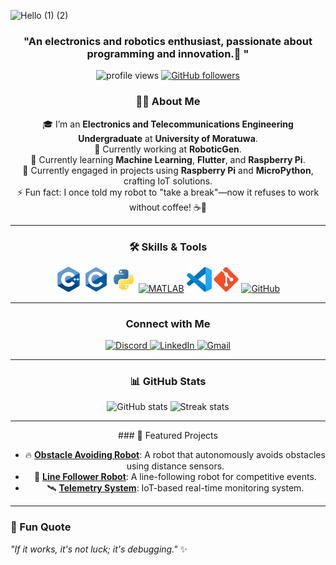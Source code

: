 
![Hello (1) (2)](https://github.com/user-attachments/assets/8add9ebb-be0d-402a-bba0-a6d00b7b340f)

<!-- fallback content if the SVG doesn't load -->
</object>
<h3 align="center">"An electronics and robotics enthusiast, passionate about programming and innovation.🚀 "</h3>

<p align="center">
  <img src="https://komarev.com/ghpvc/?username=sahas-eashan&label=Profile%20views&color=0e75b6&style=flat" alt="profile views" />
  <a href="https://github.com/sahas-eashan?tab=followers">
    <img src="https://img.shields.io/github/followers/sahas-eashan?label=Followers&style=social" alt="GitHub followers" />
  </a>
</p>
<p align="center">
  
<div align="center">

### 👨‍💻 About Me

🎓 I’m an **Electronics and Telecommunications Engineering Undergraduate** at **University of Moratuwa**.  
🤖 Currently working at **RoboticGen**.  
🌱 Currently learning **Machine Learning**, **Flutter**, and **Raspberry Pi**.  
🔭 Currently engaged in projects using **Raspberry Pi** and **MicroPython**, crafting IoT solutions.  
⚡ Fun fact: I once told my robot to "take a break"—now it refuses to work without coffee! ☕🤖

---

### 🛠️ Skills & Tools

<p>
  <a href="https://cplusplus.com/" target="_blank"><img src="https://raw.githubusercontent.com/devicons/devicon/master/icons/cplusplus/cplusplus-original.svg" alt="C++" width="40" height="40"/></a>
  <a href="https://en.wikipedia.org/wiki/C_(programming_language)" target="_blank"><img src="https://raw.githubusercontent.com/devicons/devicon/master/icons/c/c-original.svg" alt="C" width="40" height="40"/></a>
  <a href="https://www.python.org/" target="_blank"><img src="https://raw.githubusercontent.com/devicons/devicon/master/icons/python/python-original.svg" alt="Python" width="40" height="40"/></a>
  <a href="https://www.mathworks.com/products/matlab.html" target="_blank"><img src="https://upload.wikimedia.org/wikipedia/commons/2/21/Matlab_Logo.png" alt="MATLAB" width="40" height="40"/></a>
  <a href="https://code.visualstudio.com/" target="_blank"><img src="https://raw.githubusercontent.com/devicons/devicon/master/icons/vscode/vscode-original.svg" alt="VS Code" width="40" height="40"/></a>
  <a href="https://git-scm.com/" target="_blank"><img src="https://raw.githubusercontent.com/devicons/devicon/master/icons/git/git-original.svg" alt="Git" width="40" height="40"/></a>
  <a href="https://github.com/" target="_blank"><img src="https://github.githubassets.com/images/modules/logos_page/GitHub-Mark.png" alt="GitHub" width="40" height="40"/></a>
</p>

---

### Connect with Me

<p>
  <a href="https://discord.com/users/your_discord_id" target="_blank">
    <img src="https://img.shields.io/badge/Discord-5865F2?style=for-the-badge&logo=discord&logoColor=white" alt="Discord" />
  </a>
  <a href="https://linkedin.com/in/your_linkedin_id" target="_blank">
    <img src="https://img.shields.io/badge/LinkedIn-0077B5?style=for-the-badge&logo=linkedin&logoColor=white" alt="LinkedIn" />
  </a>
  <a href="mailto:your_email@gmail.com" target="_blank">
    <img src="https://img.shields.io/badge/Gmail-D14836?style=for-the-badge&logo=gmail&logoColor=white" alt="Gmail" />
  </a>
</p>

---


### 📊 GitHub Stats

<p align="center">
  <img src="https://github-readme-stats.vercel.app/api?username=sahas-eashan&show_icons=true&theme=radical" alt="GitHub stats" />
  <img src="https://github-readme-streak-stats.herokuapp.com/?user=sahas-eashan&theme=radical" alt="Streak stats" />
</p>

---
<p align="center">
### 🌟 Featured Projects

- 🔥 [**Obstacle Avoiding Robot**](https://github.com/sahas-eashan/obstacle-avoiding-robot): A robot that autonomously avoids obstacles using distance sensors.
- 🤖 [**Line Follower Robot**](https://github.com/sahas-eashan/line-follower): A line-following robot for competitive events.
- 🛰️ [**Telemetry System**](https://github.com/sahas-eashan/telemetry-system): IoT-based real-time monitoring system.


</div>

---

### 🐾 Fun Quote

_"If it works, it's not luck; it's debugging."_ ✨
